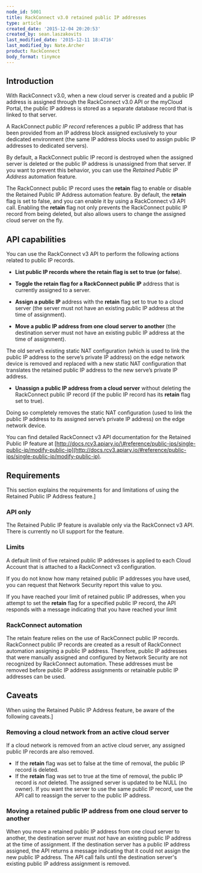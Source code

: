 ```yaml
---
node_id: 5001
title: RackConnect v3.0 retained public IP addresses
type: article
created_date: '2015-12-04 20:20:53'
created_by: sean.laszakovits
last_modified_date: '2015-12-11 18:4716'
last_modified_by: Nate.Archer
product: RackConnect
body_format: tinymce
---
```


Introduction
------------

With RackConnect v3.0, when a new cloud server is created and a public
IP address is assigned through the RackConnect v3.0 API or the myCloud
Portal, the public IP address is stored as a separate database record
that is linked to that server. 

A RackConnect *public IP record* references a public IP address that has
been provided from an IP address block assigned exclusively to your
dedicated environment (the same IP address blocks used to assign public
IP addresses to dedicated servers).

By default, a RackConnect public IP record is destroyed when the
assigned server is deleted or the public IP address is unassigned from
that server. If you want to prevent this behavior, you can use
the *Retained Public IP* *Address* automation feature.

The RackConnect public IP record uses the **retain** flag
to enable or disable the Retained Public IP Address automation feature.
By default, the **retain** flag is set to false, and you can enable it
by using a RackConnect v3 API call. Enabling the **retain** flag not
only prevents the RackConnect public IP record from being deleted, but
also allows users to change the assigned cloud server on the fly.

API capabilities
----------------

You can use the RackConnect v3 API to perform the following actions
related to public IP records. 

-   **List public IP records where the retain flag is set to true (or
    false**).
-   **Toggle the retain flag for a RackConnect public IP** address that
    is currently assigned to a server.

-   **Assign a public IP** address with the **retain** flag set to true
    to a cloud server (the server must not have an existing public IP
    address at the time of assignment).
-   **Move a public IP address from one cloud server to another** (the
    destination server must not have an existing public IP address at
    the time of assignment).

The old serve&rsquo;s existing static NAT configuration (which is used to
link the public IP address to the serve&rsquo;s private IP address) on the
edge network device is removed and replaced with a new static NAT
configuration that translates the retained public IP address to the new
serve&rsquo;s private IP address.

-   **Unassign a public IP address from a cloud server** without
    deleting the RackConnect public IP record (if the public IP record
    has its **retain** flag set to true).

Doing so completely removes the static NAT configuration (used to link
the public IP address to its assigned serve&rsquo;s private IP address) on
the edge network device.

You can find detailed RackConnect v3 API documentation for the Retained
Public IP feature at
[http://docs.rcv3.apiary.io/\#reference/public-ips/single-public-ip/modify-public-ip](http://docs.rcv3.apiary.io/#reference/public-ips/single-public-ip/modify-public-ip).

Requirements
------------

This section explains the requirements for and limitations of using the
Retained Public IP Address feature.] 

### API only

The Retained Public IP feature is available only via the RackConnect v3
API. There is currently no UI support for the feature.

### Limits

A default limit of five retained public IP addresses is applied to each
Cloud Account that is attached to a RackConnect v3 configuration.

If you do not know how many retained public IP addresses you have used,
you can request that Network Security report this value to you.

If you have reached your limit of retained public IP addresses, when you
attempt to set the **retain** flag for a specified public IP record, the
API responds with a message indicating that you have reached your limit

### RackConnect automation

The retain feature relies on the use of RackConnect public IP records.
RackConnect public IP records are created as a result of RackConnect
automation assigning a public IP address. Therefore, public IP addresses
that were manually assigned and configured by Network Security are not
recognized by RackConnect automation. These addresses must be removed
before public IP address assignments or retainable public IP addresses
can be used.

Caveats
-------

When using the Retained Public IP Address feature, be aware of the
following caveats.]

### Removing a cloud network from an active cloud server

If a cloud network is removed from an active cloud server, any assigned
public IP records are also removed.

-   If the **retain** flag was set to false at the time of removal, the
    public IP record is deleted.
-   If the **retain** flag was set to true at the time of removal, the
    public IP record is *not* deleted. The assigned server is updated to
    be NULL (no owner). If you want the server to use the same public IP
    record, use the API call to reassign the server to the public IP
    address.

### Moving a retained public IP address from one cloud server to another

When you move a retained public IP address from one cloud server to
another, the destination server must *not* have an existing public IP
address at the time of assignment. If the destination server has a
public IP address assigned, the API returns a message indicating that it
could not assign the new public IP address. The API call fails until the
destination server's existing public IP address assignment is removed.

 

